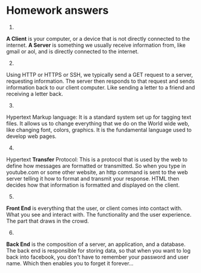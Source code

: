 # Homework answers

1.
**A Client** is your computer, or a device that is not directly connected to the internet.
**A Server** is something we usually receive information from, like gmail or aol, and is directly connected to the internet.

2.
Using HTTP or HTTPS or SSH, we typically send a GET request to a server, requesting information. The server then responds to that request and sends information back to our client computer. Like sending a letter to a friend and receiving a letter back.

3.
Hypertext Markup language: It is a standard system set up for tagging text files. It allows us to change everything that we do on the World wide web, like changing font, colors, graphics. It is the fundamental language used to develop web pages.

4.
Hypertext **Transfer** Protocol: This is a protocol that is used by the web to define how messages are formatted or transmitted. So when you type in youtube.com or some other website, an http command is sent to the web server telling it how to format and transmit your response. HTML then decides how that information is formatted and displayed on the client.

5.
**Front End** is everything that the user, or client comes into contact with. What you see and interact with. The functionality and the user experience. The part that draws in the crowd.

6.
**Back End** is the composition of a server, an application, and a database. The back end is responsible for storing data, so that when you want to log back into facebook, you don't have to remember your password and user name. Which then enables you to forget it forever... 
